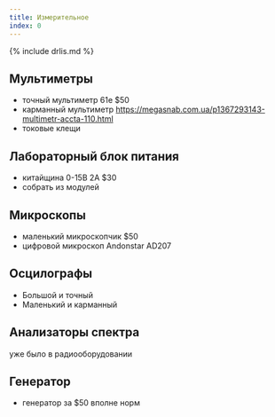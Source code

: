 ```yaml
---
title: Измерительное
index: 0
---
```


{% include drlis.md %}


## Мультиметры
- точный мультиметр 61e $50
- карманный мультиметр <https://megasnab.com.ua/p1367293143-multimetr-accta-110.html>
- токовые клещи 


## Лабораторный блок питания
- китайщина 0-15В 2А $30
- собрать из модулей

## Микроскопы
- маленький микроскопчик $50
- цифровой микроскоп Andonstar AD207

## Осцилографы
- Большой и точный
- Маленький и карманный

## Анализаторы спектра
уже было в радиооборудовании

## Генератор
- генератор за $50 вполне норм


